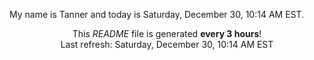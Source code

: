 My name is Tanner and today is Saturday, December 30, 10:14 AM EST.

<p align="center">This <i>README</i> file is generated <b>every 3 hours</b>!</br>Last refresh: Saturday, December 30, 10:14 AM EST<br /></p>
